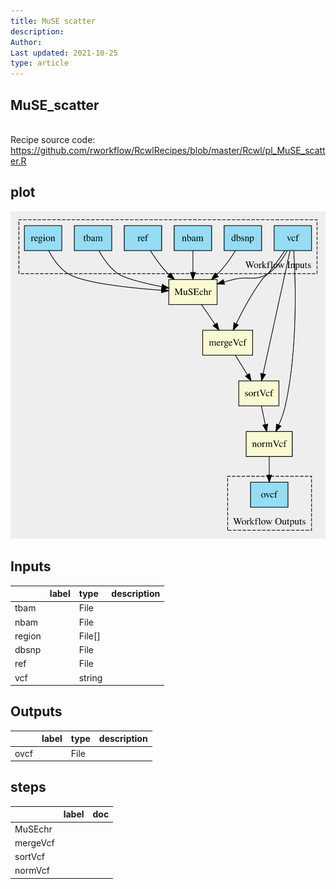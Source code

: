 ```yaml
---
title: MuSE scatter
description: 
Author: 
Last updated: 2021-10-25
type: article
---
```

## MuSE_scatter
<br>Recipe source code: <https://github.com/rworkflow/RcwlRecipes/blob/master/Rcwl/pl_MuSE_scatter.R>
## plot
![## MuSE_scatter](/plots/MuSE_scatter.svg)
## Inputs
|       |label |type   |description  |
|:------|:-----|:------|:------------|
|tbam   |      |File   |  |
|nbam   |      |File   |  |
|region |      |File[] |  |
|dbsnp  |      |File   |  |
|ref    |      |File   |  |
|vcf    |      |string |  |
## Outputs
|     |label        |type |description  |
|:----|:------------|:----|:------------|
|ovcf |  |File |  |
## steps
|         |label        |doc          |
|:--------|:------------|:------------|
|MuSEchr  |  |  |
|mergeVcf |  |  |
|sortVcf  |  |  |
|normVcf  |  |  |
